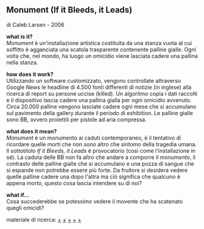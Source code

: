 ## Monument (If it Bleeds, it Leads) <br>
di Caleb Larsen - 2006

<!--- immagine --->

**what is it?**<br>*Monument* è un'installazione artistica costituita da una stanza vuota al cui soffitto è agganciata una scatola trasparente contenente palline gialle. Ogni volta che, nel mondo, ha luogo un omicidio viene lasciata cadere una pallina nella stanza.

**how does it work?**<br> Utilizzando un software customizzato, vengono controllate attraverso Google News le headline di 4.500 fonti differenti di notizie (in inglese) alla ricerca di report su persone uccise (killed). Un algoritmo copia i dati raccolti e il dispositivo lascia cadere una pallina gialla per ogni omicidio avvenuto. Circa 20.000 palline vengono lasciate cadere ogni mese che si accumulano sul pavimento della gallery durante il periodo di exhibition. Le palline gialle sono BB, ovvero proiettili per pistole ad aria compressa.

**what does it mean?**<br>*Monument* è un monumento ai caduti contemporaneo, è il tentativo di ricordare quelle morti che non sono altro che sintomo della tragedia umana. Il sottotitolo *If it Bleeds, it Leads* è provocatorio (così come l'installazione in sé). La caduta delle BB non fa altro che andare a comporre il *monumento*, il contrasto delle palline gialle che si accumulano e una pozza di sangue che si espande non potrebbe essere più forte. Da fruitore si desidera vedere quelle palline cadere una dopo l'altra ma ciò significa che qualcuno è appena morto, questo cosa lascia intendere su di noi?

**what if...**<br>Cosa succederebbe se potessimo vedere il movente che ha scatenato quegli omicidi?

materiale di ricerca: [+](http://www.podcast-directory.co.uk/episodes/monument-if-it-bleeds-it-leads-caleb-larsen-15152482.html) [+](http://caleblarsen.com/monument/) [+](http://www.siusoon.net/dat/2008/10/08/inspiring-work-monument-if-it-bleeds-it-leads-2006-by-caleb-larsen/) [+](http://mypage.siu.edu/garrett1/project2/monument.html) [+](https://books.google.sm/books?id=UgREV9O8sNAC&pg=PA178&lpg=PA178&dq=Monument+caleb+larsen&source=bl&ots=gjBUlzEuO4&sig=tD2gR_0YR-h4WklBaMGbo--QUsM&hl=en&sa=X&ved=0ahUKEwiVydnMrebZAhXFPxQKHWngDaQQ6AEIYDAN#v=onepage&q=Monument%20caleb%20larsen&f=false)
